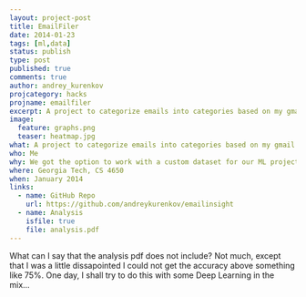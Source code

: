 ```yaml
---
layout: project-post
title: EmailFiler
date: 2014-01-23 
tags: [ml,data]
status: publish
type: post
published: true
comments: true
author: andrey_kurenkov
projcategory: hacks
projname: emailfiler
excerpt: A project to categorize emails into categories based on my gmail archives
image:
  feature: graphs.png
  teaser: heatmap.jpg
what: A project to categorize emails into categories based on my gmail archives
who: Me
why: We got the option to work with a custom dataset for our ML project, and I did not hesitate to do this awesome project
where: Georgia Tech, CS 4650
when: January 2014
links:
  - name: GitHub Repo
    url: https://github.com/andreykurenkov/emailinsight
  - name: Analysis
    isfile: true
    file: analysis.pdf
---
```

What can I say that the analysis pdf does not include? Not much, except that I was a little dissapointed I could not get the accuracy above something like 75%. One day, I shall try to do this with some Deep Learning in the mix...

